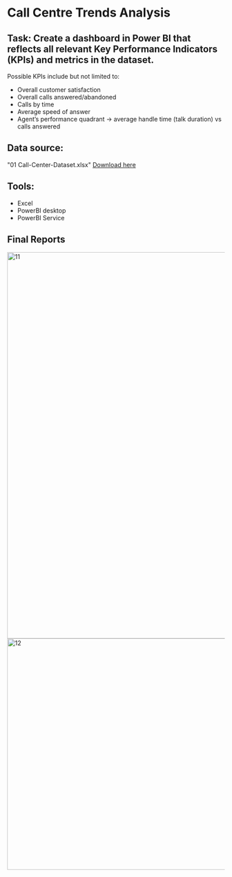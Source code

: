 #                                 Call Centre Trends Analysis

## Task: Create a dashboard in Power BI that reflects all relevant Key Performance Indicators (KPIs) and metrics in the dataset. 
Possible KPIs include but not limited to:
- Overall customer satisfaction
- Overall calls answered/abandoned
- Calls by time
- Average speed of answer
- Agent’s performance quadrant -> average handle time (talk duration) vs calls answered

## Data source:  
"01 Call-Center-Dataset.xlsx" [Download here](https://cdn.theforage.com/vinternships/companyassets/4sLyCPgmsy8DA6Dh3/01%20Call-Center-Dataset.xlsx)

## Tools: 
- Excel 
- PowerBI desktop
- PowerBI Service

## Final Reports

<img width="895" alt="11" src="https://github.com/Suifengyuan78/Call-Centre-Trends-Analysis/assets/167149285/97836332-4be0-4809-b4dd-4a2196eb6f56">

<img width="536" alt="12" src="https://github.com/Suifengyuan78/Call-Centre-Trends-Analysis/assets/167149285/0efb9487-0c2c-4416-9f44-8425c22078d7">
